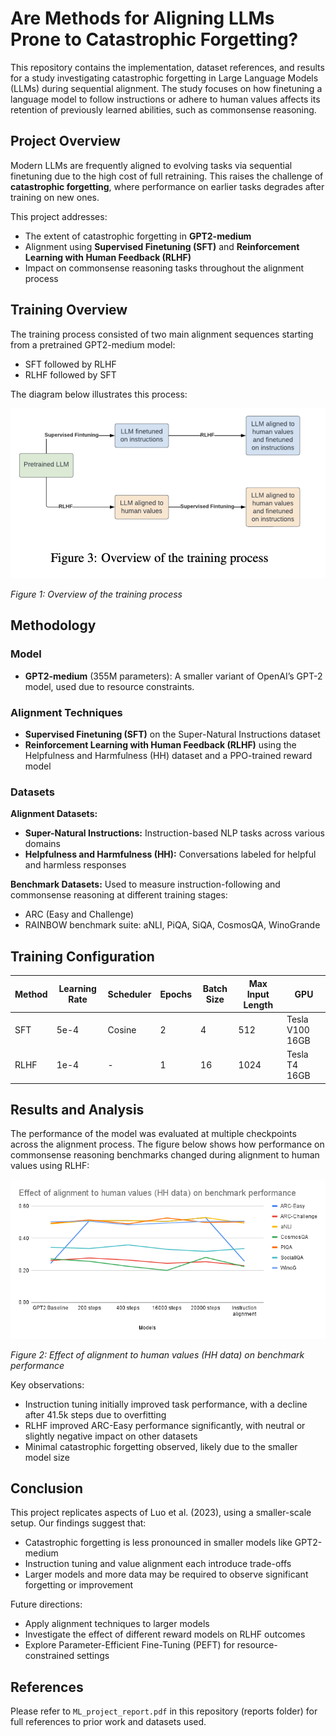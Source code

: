 # Are Methods for Aligning LLMs Prone to Catastrophic Forgetting?

This repository contains the implementation, dataset references, and results for a study investigating catastrophic forgetting in Large Language Models (LLMs) during sequential alignment. The study focuses on how finetuning a language model to follow instructions or adhere to human values affects its retention of previously learned abilities, such as commonsense reasoning.

## Project Overview

Modern LLMs are frequently aligned to evolving tasks via sequential finetuning due to the high cost of full retraining. This raises the challenge of **catastrophic forgetting**, where performance on earlier tasks degrades after training on new ones.

This project addresses:
- The extent of catastrophic forgetting in **GPT2-medium**
- Alignment using **Supervised Finetuning (SFT)** and **Reinforcement Learning with Human Feedback (RLHF)**
- Impact on commonsense reasoning tasks throughout the alignment process

## Training Overview

The training process consisted of two main alignment sequences starting from a pretrained GPT2-medium model:

- SFT followed by RLHF
- RLHF followed by SFT

The diagram below illustrates this process:

![Training Process Overview](./images/training-overview.png)

*Figure 1: Overview of the training process*

## Methodology

### Model

- **GPT2-medium** (355M parameters): A smaller variant of OpenAI’s GPT-2 model, used due to resource constraints.

### Alignment Techniques

- **Supervised Finetuning (SFT)** on the Super-Natural Instructions dataset
- **Reinforcement Learning with Human Feedback (RLHF)** using the Helpfulness and Harmfulness (HH) dataset and a PPO-trained reward model

### Datasets

**Alignment Datasets:**
- **Super-Natural Instructions:** Instruction-based NLP tasks across various domains
- **Helpfulness and Harmfulness (HH):** Conversations labeled for helpful and harmless responses

**Benchmark Datasets:**
Used to measure instruction-following and commonsense reasoning at different training stages:
- ARC (Easy and Challenge)
- RAINBOW benchmark suite: aNLI, PiQA, SiQA, CosmosQA, WinoGrande

## Training Configuration

| Method       | Learning Rate | Scheduler | Epochs | Batch Size | Max Input Length | GPU              |
|--------------|----------------|-----------|--------|-------------|------------------|------------------|
| SFT          | 5e-4           | Cosine    | 2      | 4           | 512              | Tesla V100 16GB  |
| RLHF         | 1e-4           | -         | 1      | 16          | 1024             | Tesla T4 16GB    |

## Results and Analysis

The performance of the model was evaluated at multiple checkpoints across the alignment process. The figure below shows how performance on commonsense reasoning benchmarks changed during alignment to human values using RLHF:

![Benchmark Performance during RLHF](./images/results.png)

*Figure 2: Effect of alignment to human values (HH data) on benchmark performance*

Key observations:
- Instruction tuning initially improved task performance, with a decline after 41.5k steps due to overfitting
- RLHF improved ARC-Easy performance significantly, with neutral or slightly negative impact on other datasets
- Minimal catastrophic forgetting observed, likely due to the smaller model size

## Conclusion

This project replicates aspects of Luo et al. (2023), using a smaller-scale setup. Our findings suggest that:
- Catastrophic forgetting is less pronounced in smaller models like GPT2-medium
- Instruction tuning and value alignment each introduce trade-offs
- Larger models and more data may be required to observe significant forgetting or improvement

Future directions:
- Apply alignment techniques to larger models
- Investigate the effect of different reward models on RLHF outcomes
- Explore Parameter-Efficient Fine-Tuning (PEFT) for resource-constrained settings

## References

Please refer to `ML_project_report.pdf` in this repository (reports folder) for full references to prior work and datasets used.

